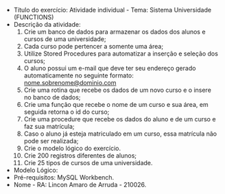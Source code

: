 - Título do exercício: 
Atividade individual - Tema: Sistema Universidade (FUNCTIONS)
- Descrição da atividade: 
  1. Crie um banco de dados para armazenar os dados dos alunos e cursos de uma universidade;
  2. Cada curso pode pertencer a somente uma área;
  3. Utilize Stored Procedures para automatizar a inserção e seleção dos cursos;
  4. O aluno possui um e-mail que deve ter seu endereço gerado automaticamente no seguinte formato: nome.sobrenome@dominio.com
  5. Crie uma rotina que recebe os dados de um novo curso e o insere no banco de dados;
  6. Crie uma função que recebe o nome de um curso e sua área, em seguida retorna o id do curso;
  7. Crie uma procedure que recebe os dados do aluno e de um curso e faz sua matrícula;
  8. Caso o aluno já esteja matriculado em um curso, essa matrícula não pode ser realizada;
  9. Crie o modelo lógico do exercício.
  10. Crie 200 registros diferentes de alunos;
  11. Crie 25 tipos de cursos de uma universidade.
- Modelo Lógico: 
- Pré-requisitos:
MySQL Workbench.
- Nome - RA:
Lincon Amaro de Arruda - 210026.
